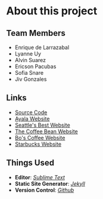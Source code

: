 # About this project

## Team Members
+ Enrique de Larrazabal
+ Lyanne Uy
+ Alvin Suarez
+ Ericson Pacubas
+ Sofia Snare
+ Jiv Gonzales

## Links
+ [Source Code](https://github.com/Larrazabal/Mayer-Computer-Project/)
+ [Ayala Website](http://ayalamalls.com.ph/)
+ [Seattle's Best Website](http://seattlesbest.com.ph/)
+ [The Coffee Bean Website](http://coffeebean.com.ph/)
+ [Bo's Coffee Website](http://www.boscoffee.com/)
+ [Starbucks Website](http://starbucks.com/)

## Things Used
+ **Editor**: *[Sublime Text](http://www.sublimetext.com/)*
+ **Static Site Generator**: *[Jekyll](http://jekyllrb.com/)*
+ **Version Control**: *[Github](https://github.com/)*